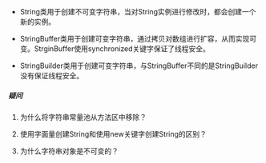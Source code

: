 - String类用于创建不可变字符串，当对String实例进行修改时，都会创建一个新的实例。

- StringBuffer类用于创建可变字符串，通过拷贝对数组进行扩容，从而实现可变。StrginBuffer使用synchronized关键字保证了线程安全。

- StringBuilder类用于创建可变字符串，与StringBuffer不同的是StringBuilder没有保证线程安全。

##### 疑问

1. 为什么将字符串常量池从方法区中移除？

2. 使用字面量创建String和使用new关键字创建String的区别？

3. 为什么字符串对象是不可变的？
